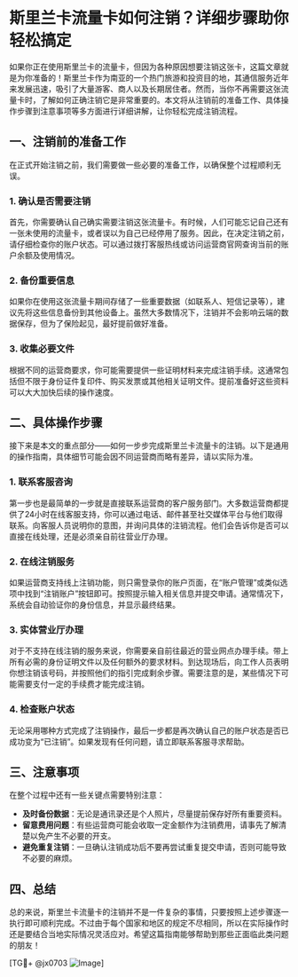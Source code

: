 # 斯里兰卡流量卡如何注销？详细步骤助你轻松搞定

如果你正在使用斯里兰卡的流量卡，但因为各种原因想要注销这张卡，这篇文章就是为你准备的！斯里兰卡作为南亚的一个热门旅游和投资目的地，其通信服务近年来发展迅速，吸引了大量游客、商人以及长期居住者。然而，当你不再需要这张流量卡时，了解如何正确注销它是非常重要的。本文将从注销前的准备工作、具体操作步骤到注意事项等多方面进行详细讲解，让你轻松完成注销流程。

## 一、注销前的准备工作

在正式开始注销之前，我们需要做一些必要的准备工作，以确保整个过程顺利无误。

### 1. 确认是否需要注销
首先，你需要确认自己确实需要注销这张流量卡。有时候，人们可能忘记自己还有一张未使用的流量卡，或者误以为自己已经停用了服务。因此，在决定注销之前，请仔细检查你的账户状态。可以通过拨打客服热线或访问运营商官网查询当前的账户余额及使用情况。

### 2. 备份重要信息
如果你在使用这张流量卡期间存储了一些重要数据（如联系人、短信记录等），建议先将这些信息备份到其他设备上。虽然大多数情况下，注销并不会影响云端的数据保存，但为了保险起见，最好提前做好准备。

### 3. 收集必要文件
根据不同的运营商要求，你可能需要提供一些证明材料来完成注销手续。这通常包括但不限于身份证件复印件、购买发票或其他相关证明文件。提前准备好这些资料可以大大加快后续的操作速度。

## 二、具体操作步骤

接下来是本文的重点部分——如何一步步完成斯里兰卡流量卡的注销。以下是通用的操作指南，具体细节可能会因不同运营商而略有差异，请以实际为准。

### 1. 联系客服咨询
第一步也是最简单的一步就是直接联系运营商的客户服务部门。大多数运营商都提供了24小时在线客服支持，你可以通过电话、邮件甚至社交媒体平台与他们取得联系。向客服人员说明你的意图，并询问具体的注销流程。他们会告诉你是否可以直接在线处理，还是必须亲自前往营业厅办理。

### 2. 在线注销服务
如果运营商支持线上注销功能，则只需登录你的账户页面，在“账户管理”或类似选项中找到“注销账户”按钮即可。按照提示输入相关信息并提交申请。通常情况下，系统会自动验证你的身份信息，并显示最终结果。

### 3. 实体营业厅办理
对于不支持在线注销的服务来说，你需要亲自前往最近的营业网点办理手续。带上所有必需的身份证明文件以及任何额外的要求材料。到达现场后，向工作人员表明你想注销该号码，并按照他们的指引完成剩余步骤。需要注意的是，某些情况下可能需要支付一定的手续费才能完成注销。

### 4. 检查账户状态
无论采用哪种方式完成了注销操作，最后一步都是再次确认自己的账户状态是否已成功变为“已注销”。如果发现有任何问题，请立即联系客服寻求帮助。

## 三、注意事项

在整个过程中还有一些关键点需要特别注意：

- **及时备份数据**：无论是通讯录还是个人照片，尽量提前保存好所有重要资料。
- **留意费用问题**：有些运营商可能会收取一定金额作为注销费用，请事先了解清楚以免产生不必要的开支。
- **避免重复注销**：一旦确认注销成功后不要再尝试重复提交申请，否则可能导致不必要的麻烦。

## 四、总结

总的来说，斯里兰卡流量卡的注销并不是一件复杂的事情，只要按照上述步骤逐一执行即可顺利完成。不过由于每个国家和地区的规定不尽相同，所以在实际操作时还是要结合当地实际情况灵活应对。希望这篇指南能够帮助到那些正面临此类问题的朋友！

[TG💪+ @jx0703 ![Image](https://github.com/user-attachments/assets/dbca1d08-cadb-493c-b0ec-ad6f7a83f270)]